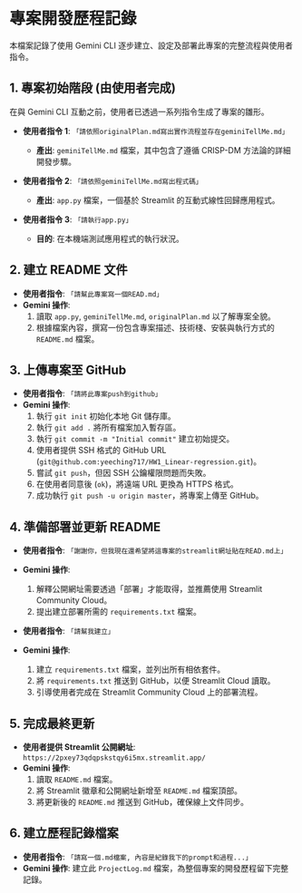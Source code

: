 # 專案開發歷程記錄

本檔案記錄了使用 Gemini CLI 逐步建立、設定及部署此專案的完整流程與使用者指令。

## 1. 專案初始階段 (由使用者完成)

在與 Gemini CLI 互動之前，使用者已透過一系列指令生成了專案的雛形。

- **使用者指令 1**: `「請依照originalPlan.md寫出實作流程並存在geminiTellMe.md」`
    - **產出**: `geminiTellMe.md` 檔案，其中包含了遵循 CRISP-DM 方法論的詳細開發步驟。

- **使用者指令 2**: `「請依照geminiTellMe.md寫出程式碼」`
    - **產出**: `app.py` 檔案，一個基於 Streamlit 的互動式線性回歸應用程式。

- **使用者指令 3**: `「請執行app.py」`
    - **目的**: 在本機端測試應用程式的執行狀況。

## 2. 建立 README 文件

- **使用者指令**: `「請幫此專案寫一個READ.md」`
- **Gemini 操作**:
    1. 讀取 `app.py`, `geminiTellMe.md`, `originalPlan.md` 以了解專案全貌。
    2. 根據檔案內容，撰寫一份包含專案描述、技術棧、安裝與執行方式的 `README.md` 檔案。

## 3. 上傳專案至 GitHub

- **使用者指令**: `「請將此專案push到github」`
- **Gemini 操作**:
    1. 執行 `git init` 初始化本地 Git 儲存庫。
    2. 執行 `git add .` 將所有檔案加入暫存區。
    3. 執行 `git commit -m "Initial commit"` 建立初始提交。
    4. 使用者提供 SSH 格式的 GitHub URL (`git@github.com:yeeching717/HW1_Linear-regression.git`)。
    5. 嘗試 `git push`，但因 SSH 公鑰權限問題而失敗。
    6. 在使用者同意後 (`ok`)，將遠端 URL 更換為 HTTPS 格式。
    7. 成功執行 `git push -u origin master`，將專案上傳至 GitHub。

## 4. 準備部署並更新 README

- **使用者指令**: `「謝謝你，但我現在還希望將這專案的streamlit網址貼在READ.md上」`
- **Gemini 操作**:
    1. 解釋公開網址需要透過「部署」才能取得，並推薦使用 Streamlit Community Cloud。
    2. 提出建立部署所需的 `requirements.txt` 檔案。

- **使用者指令**: `「請幫我建立」`
- **Gemini 操作**:
    1. 建立 `requirements.txt` 檔案，並列出所有相依套件。
    2. 將 `requirements.txt` 推送到 GitHub，以便 Streamlit Cloud 讀取。
    3. 引導使用者完成在 Streamlit Community Cloud 上的部署流程。

## 5. 完成最終更新

- **使用者提供 Streamlit 公開網址**: `https://2pxey73qdqpskstqy6i5mx.streamlit.app/`
- **Gemini 操作**:
    1. 讀取 `README.md` 檔案。
    2. 將 Streamlit 徽章和公開網址新增至 `README.md` 檔案頂部。
    3. 將更新後的 `README.md` 推送到 GitHub，確保線上文件同步。

## 6. 建立歷程記錄檔案

- **使用者指令**: `「請寫一個.md檔案, 內容是紀錄我下的prompt和過程...」`
- **Gemini 操作**: 建立此 `ProjectLog.md` 檔案，為整個專案的開發歷程留下完整記錄。
